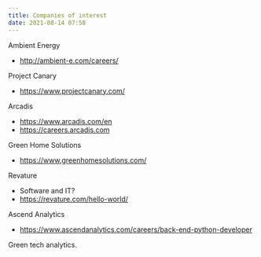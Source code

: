 ```yaml
---
title: Companies of interest
date: 2021-08-14 07:58
---
```


Ambient Energy

* http://ambient-e.com/careers/

Project Canary

* https://www.projectcanary.com/

Arcadis

* https://www.arcadis.com/en
* https://careers.arcadis.com

Green Home Solutions

* https://www.greenhomesolutions.com/

Revature

* Software and IT?
* https://revature.com/hello-world/

Ascend Analytics

* https://www.ascendanalytics.com/careers/back-end-python-developer

Green tech analytics. 
